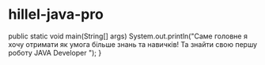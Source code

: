 # hillel-java-pro
 public static void main(String[] args)
 System.out.println("Саме головне я хочу отримати як умога більше знань та навичків! Та знайти свою першу роботу JAVA Developer ");
    }
